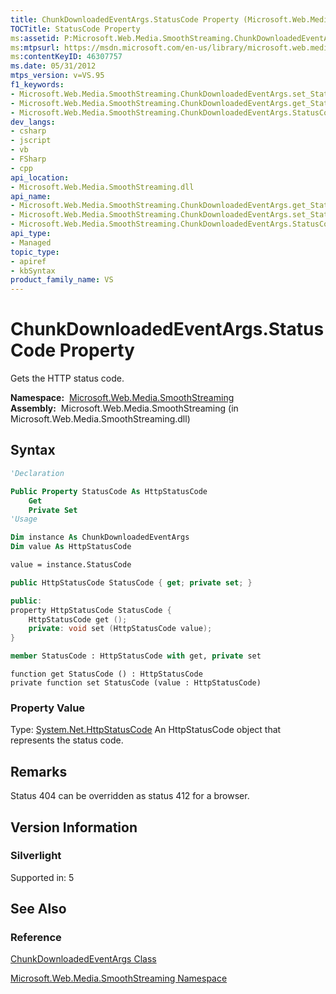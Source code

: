 ```yaml
---
title: ChunkDownloadedEventArgs.StatusCode Property (Microsoft.Web.Media.SmoothStreaming)
TOCTitle: StatusCode Property
ms:assetid: P:Microsoft.Web.Media.SmoothStreaming.ChunkDownloadedEventArgs.StatusCode
ms:mtpsurl: https://msdn.microsoft.com/en-us/library/microsoft.web.media.smoothstreaming.chunkdownloadedeventargs.statuscode(v=VS.95)
ms:contentKeyID: 46307757
ms.date: 05/31/2012
mtps_version: v=VS.95
f1_keywords:
- Microsoft.Web.Media.SmoothStreaming.ChunkDownloadedEventArgs.set_StatusCode
- Microsoft.Web.Media.SmoothStreaming.ChunkDownloadedEventArgs.get_StatusCode
- Microsoft.Web.Media.SmoothStreaming.ChunkDownloadedEventArgs.StatusCode
dev_langs:
- csharp
- jscript
- vb
- FSharp
- cpp
api_location:
- Microsoft.Web.Media.SmoothStreaming.dll
api_name:
- Microsoft.Web.Media.SmoothStreaming.ChunkDownloadedEventArgs.get_StatusCode
- Microsoft.Web.Media.SmoothStreaming.ChunkDownloadedEventArgs.set_StatusCode
- Microsoft.Web.Media.SmoothStreaming.ChunkDownloadedEventArgs.StatusCode
api_type:
- Managed
topic_type:
- apiref
- kbSyntax
product_family_name: VS
---
```


# ChunkDownloadedEventArgs.StatusCode Property

Gets the HTTP status code.

**Namespace:**  [Microsoft.Web.Media.SmoothStreaming](microsoft-web-media-smoothstreaming-namespace_1.md)  
**Assembly:**  Microsoft.Web.Media.SmoothStreaming (in Microsoft.Web.Media.SmoothStreaming.dll)

## Syntax

```vb
'Declaration

Public Property StatusCode As HttpStatusCode
    Get
    Private Set
'Usage

Dim instance As ChunkDownloadedEventArgs
Dim value As HttpStatusCode

value = instance.StatusCode
```

```csharp
public HttpStatusCode StatusCode { get; private set; }
```

```cpp
public:
property HttpStatusCode StatusCode {
    HttpStatusCode get ();
    private: void set (HttpStatusCode value);
}
```

``` fsharp
member StatusCode : HttpStatusCode with get, private set
```

```jscript
function get StatusCode () : HttpStatusCode
private function set StatusCode (value : HttpStatusCode)
```

### Property Value

Type: [System.Net.HttpStatusCode](https://msdn.microsoft.com/library/f92ssyy1\(v=vs.95\))  
An HttpStatusCode object that represents the status code.

## Remarks

Status 404 can be overridden as status 412 for a browser.

## Version Information

### Silverlight

Supported in: 5  

## See Also

### Reference

[ChunkDownloadedEventArgs Class](chunkdownloadedeventargs-class-microsoft-web-media-smoothstreaming.md)

[Microsoft.Web.Media.SmoothStreaming Namespace](microsoft-web-media-smoothstreaming-namespace_1.md)

